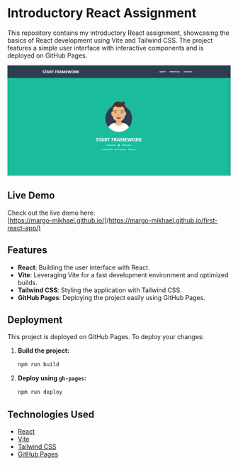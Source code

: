 # Introductory React Assignment

This repository contains my introductory React assignment, showcasing the basics of React development using Vite and Tailwind CSS. The project features a simple user interface with interactive components and is deployed on GitHub Pages.

![screenshot](/screenshot.png)

## Live Demo

Check out the live demo here:  
[https://margo-mikhael.github.io/](https://margo-mikhael.github.io/first-react-app/)

## Features

- **React**: Building the user interface with React.
- **Vite**: Leveraging Vite for a fast development environment and optimized builds.
- **Tailwind CSS**: Styling the application with Tailwind CSS.
- **GitHub Pages**: Deploying the project easily using GitHub Pages.


## Deployment

This project is deployed on GitHub Pages. To deploy your changes:

1. **Build the project:**
    ```bash
    npm run build
    ```

2. **Deploy using `gh-pages`:**
    ```bash
    npm run deploy
    ```

## Technologies Used

- [React](https://reactjs.org/)
- [Vite](https://vitejs.dev/)
- [Tailwind CSS](https://tailwindcss.com/)
- [GitHub Pages](https://pages.github.com/)

